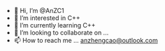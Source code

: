 - 👋 Hi, I’m @AnZC1
- 👀 I’m interested in C++
- 🌱 I’m currently learning C++
- 💞️ I’m looking to collaborate on ...
- 📫 How to reach me ...
anzhengcao@outlook.com

<!---
AnZC1/AnZC1 is a ✨ special ✨ repository because its `README.md` (this file) appears on your GitHub profile.
You can click the Preview link to take a look at your changes.
--->
